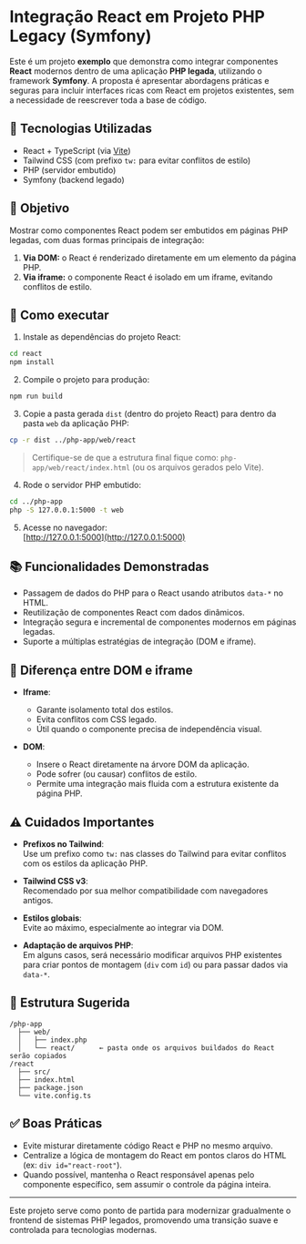 # Integração React em Projeto PHP Legacy (Symfony)

Este é um projeto **exemplo** que demonstra como integrar componentes **React** modernos dentro de uma aplicação **PHP legada**, utilizando o framework **Symfony**. A proposta é apresentar abordagens práticas e seguras para incluir interfaces ricas com React em projetos existentes, sem a necessidade de reescrever toda a base de código.

## 🔧 Tecnologias Utilizadas

- React + TypeScript (via [Vite](https://vitejs.dev/))
- Tailwind CSS (com prefixo `tw:` para evitar conflitos de estilo)
- PHP (servidor embutido)
- Symfony (backend legado)

## 🚀 Objetivo

Mostrar como componentes React podem ser embutidos em páginas PHP legadas, com duas formas principais de integração:

1. **Via DOM:** o React é renderizado diretamente em um elemento da página PHP.
2. **Via iframe:** o componente React é isolado em um iframe, evitando conflitos de estilo.

## 🧪 Como executar

1. Instale as dependências do projeto React:

```bash
cd react
npm install
```

2. Compile o projeto para produção:

```bash
npm run build
```

3. Copie a pasta gerada `dist` (dentro do projeto React) para dentro da pasta `web` da aplicação PHP:

```bash
cp -r dist ../php-app/web/react
```

> Certifique-se de que a estrutura final fique como: `php-app/web/react/index.html` (ou os arquivos gerados pelo Vite).

4. Rode o servidor PHP embutido:

```bash
cd ../php-app
php -S 127.0.0.1:5000 -t web
```

5. Acesse no navegador:  
[http://127.0.0.1:5000](http://127.0.0.1:5000)

## 📚 Funcionalidades Demonstradas

- Passagem de dados do PHP para o React usando atributos `data-*` no HTML.
- Reutilização de componentes React com dados dinâmicos.
- Integração segura e incremental de componentes modernos em páginas legadas.
- Suporte a múltiplas estratégias de integração (DOM e iframe).

## 🔄 Diferença entre DOM e iframe

- **Iframe**:  
  - Garante isolamento total dos estilos.
  - Evita conflitos com CSS legado.
  - Útil quando o componente precisa de independência visual.

- **DOM**:  
  - Insere o React diretamente na árvore DOM da aplicação.
  - Pode sofrer (ou causar) conflitos de estilo.
  - Permite uma integração mais fluida com a estrutura existente da página PHP.

## ⚠️ Cuidados Importantes

- **Prefixos no Tailwind**:  
  Use um prefixo como `tw:` nas classes do Tailwind para evitar conflitos com os estilos da aplicação PHP.

- **Tailwind CSS v3**:  
  Recomendado por sua melhor compatibilidade com navegadores antigos.

- **Estilos globais**:  
  Evite ao máximo, especialmente ao integrar via DOM.

- **Adaptação de arquivos PHP**:  
  Em alguns casos, será necessário modificar arquivos PHP existentes para criar pontos de montagem (`div` com `id`) ou para passar dados via `data-*`.

## 📁 Estrutura Sugerida

```
/php-app
  ├── web/
  │   ├── index.php
  │   └── react/      ← pasta onde os arquivos buildados do React serão copiados
/react
  ├── src/
  ├── index.html
  ├── package.json
  └── vite.config.ts
```

## ✅ Boas Práticas

- Evite misturar diretamente código React e PHP no mesmo arquivo.
- Centralize a lógica de montagem do React em pontos claros do HTML (ex: `div id="react-root"`).
- Quando possível, mantenha o React responsável apenas pelo componente específico, sem assumir o controle da página inteira.

---

Este projeto serve como ponto de partida para modernizar gradualmente o frontend de sistemas PHP legados, promovendo uma transição suave e controlada para tecnologias modernas.
